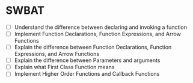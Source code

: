 # SWBAT
- [ ] Understand the difference between declaring and invoking a function
- [ ] Implement Function Declarations, Function Expressions, and Arrow Functions
- [ ] Explain the difference between Function Declarations, Function Expressions, and Arrow Functions
- [ ] Explain the difference between Parameters and arguments
- [ ] Explain what First Class Function means
- [ ] Implement Higher Order Functions and Callback Functions
